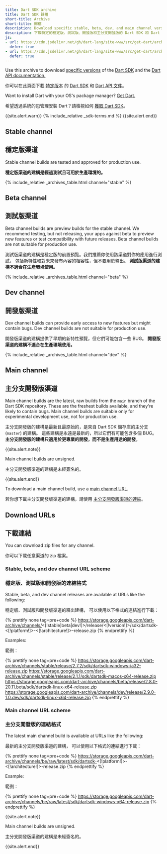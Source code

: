 ```yaml
---
title: Dart SDK archive
title: Dart SDK 歸檔
short-title: Archive
short-title: 歸檔
description: Download specific stable, beta, dev, and main channel versions of the Dart SDK and the Dart API documentation.
description: 下載特定的穩定版、測試版、開發版和主分支開發版的 Dart SDK 和 Dart API 文件。
js:
- url: https://cdn.jsdelivr.net/gh/dart-lang/site-www/src/get-dart/archive/assets/download_archive.dart.js
  defer: true
- url: https://cdn.jsdelivr.net/gh/dart-lang/site-www/src/get-dart/archive/assets/install.js
  defer: true
---
```


Use this archive to download
[specific versions](/get-dart#release-channels) of the
[Dart SDK](/tools/sdk)
and the [Dart API documentation.]({{site.dart-api}}/{{site.data.pkg-vers.SDK.channel}})

你可以在此頁面下載 [特定版本](/get-dart#release-channels)
的 [Dart SDK](/tools/sdk) 和
[Dart API 文件](({{site.dart_api}}/{{site.data.pkg-vers.SDK.channel}}))。

Want to install Dart with your OS's package manager?
[Get Dart.](/get-dart)

希望透過系統的包管理安裝 Dart？請檢視如何 [獲取 Dart SDK](/get-dart)。

{{site.alert.warn}}
  {% include_relative _sdk-terms.md %}
{{site.alert.end}}

## Stable channel

## 穩定版渠道

Stable channel builds are tested and approved for production use.

**穩定版渠道的建構是經過測試且可用於生產環境的。**

{% include_relative _archives_table.html channel="stable" %}

## Beta channel

## 測試版渠道

Beta channel builds are preview builds for the stable channel.
We recommend testing, but not releasing, your apps against beta
to preview new features or test compatibility with future releases.
Beta channel builds are not suitable for production use.

測試版渠道的建構是穩定版的前置預覽。我們推薦你使用該渠道對你的應用進行測試，
包括新特性和對未來發布內容的相容性，但不要用於釋出。
**測試版渠道的建構不適合在生產環境使用。**

{% include_relative _archives_table.html channel="beta" %}

## Dev channel

## 開發版渠道

Dev channel builds can provide early access
to new features but might contain bugs.
Dev channel builds are not suitable for production use.

開發版渠道的建構提供了早期的新特性預覽，但它們可能包含一些 BUG。
**開發版渠道的建構不適合在生產環境使用。**

{% include_relative _archives_table.html channel="dev" %}

## Main channel

## 主分支開發版渠道

Main channel builds are the latest, raw builds from
the `main` branch of the Dart SDK repository.
These are the freshest builds available,
and they're likely to contain bugs.
Main channel builds are suitable only for
experimental development use, not for production use.

主分支開發版的建構是最新且最原始的，是來自
Dart SDK 儲存庫的主分支 (`master`) 的建構。
這些建構是永遠是最新的，所以它們有可能包含多個 BUG。
**主分支開發版的建構只適用於更專業的開發，而不是生產用途的開發**。

{{site.alert.note}}

  Main channel builds are unsigned.

  主分支開發版渠道的建構是未經簽名的。

{{site.alert.end}}

To download a main channel build, use a
[main channel URL](#main-channel-url-scheme).

若你想下載主分支開發版渠道的建構，請使用
[主分支開發版渠道的連結](#main-channel-url-scheme)。

## Download URLs

## 下載連結

You can download zip files for any channel.

你可以下載任意渠道的 zip 檔案。

### Stable, beta, and dev channel URL scheme

### 穩定版、測試版和開發版的連結格式

Stable, beta, and dev channel releases
are available at URLs like the following:

穩定版、測試版和開發版渠道的釋出建構，
可以使用以下格式的連結進行下載：

{% prettify none tag=pre+code %}
https://storage.googleapis.com/dart-archive/channels/<[!stable|beta|dev!]>/release/<[!version!]>/sdk/dartsdk-<[!platform!]>-<[!architecture!]>-release.zip
{% endprettify %}

Examples:

範例：

{% prettify none tag=pre+code %}
https://storage.googleapis.com/dart-archive/channels/stable/release/2.7.2/sdk/dartsdk-windows-ia32-release.zip
https://storage.googleapis.com/dart-archive/channels/stable/release/2.1.1/sdk/dartsdk-macos-x64-release.zip
https://storage.googleapis.com/dart-archive/channels/beta/release/2.8.0-20.11.beta/sdk/dartsdk-linux-x64-release.zip
https://storage.googleapis.com/dart-archive/channels/dev/release/2.9.0-1.0.dev/sdk/dartsdk-linux-x64-release.zip
{% endprettify %}

### Main channel URL scheme

### 主分支開發版的連結格式

The latest main channel build
is available at URLs like the following:

最新的主分支開發版渠道的建構，
可以使用以下格式的連結進行下載：

{% prettify none tag=pre+code %}
https://storage.googleapis.com/dart-archive/channels/be/raw/latest/sdk/dartsdk-<[!platform!]>-<[!architecture!]>-release.zip
{% endprettify %}

Example:

範例：

{% prettify none tag=pre+code %}
https://storage.googleapis.com/dart-archive/channels/be/raw/latest/sdk/dartsdk-windows-x64-release.zip
{% endprettify %}

{{site.alert.note}}

  Main channel builds are unsigned.

  主分支開發版渠道的建構是未經簽名的。

{{site.alert.end}}
